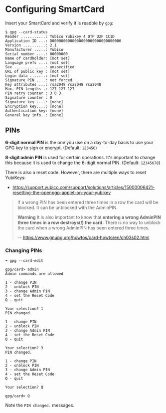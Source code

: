 # Configuring SmartCard

Insert your SmartCard and verify it is readble by `gpg`:

```sh-session
$ gpg --card-status
Reader ...........: Yubico Yubikey 4 OTP U2F CCID
Application ID ...: D0000000000000000000000000000000
Version ..........: 2.1
Manufacturer .....: Yubico
Serial number ....: 00000000
Name of cardholder: [not set]
Language prefs ...: [not set]
Sex ..............: unspecified
URL of public key : [not set]
Login data .......: [not set]
Signature PIN ....: not forced
Key attributes ...: rsa2048 rsa2048 rsa2048
Max. PIN lengths .: 127 127 127
PIN retry counter : 3 0 3
Signature counter : 0
Signature key ....: [none]
Encryption key....: [none]
Authentication key: [none]
General key info..: [none]
```

## PINs

**6-digit normal PIN** is the one you use on a day-to-day basis to use your GPG key to sign or encrypt. (Default: `123456`)

**8-digit admin PIN** is used for certain operations. It's important to change this because it is used to change the 6-digit normal PIN. (Default: `12345678`)

There is also a reset code. However, there are multiple ways to reset YubiKeys:

- https://support.yubico.com/support/solutions/articles/15000006421-resetting-the-openpgp-applet-on-your-yubikey

> If a wrong PIN has been entered three times in a row the card will be blocked. It can be unblocked with the AdminPIN.
>
> **Warning**
> It is also important to know that **entering a wrong AdminPIN three times in a row destroys(!) the card.** There is no way to unblock the card when a wrong AdminPIN has been entered three times.
>
> -- https://www.gnupg.org/howtos/card-howto/en/ch03s02.html

### Changing PINs

```sh-session
➜ gpg --card-edit

gpg/card> admin
Admin commands are allowed

1 - change PIN
2 - unblock PIN
3 - change Admin PIN
4 - set the Reset Code
Q - quit

Your selection? 1
PIN changed.

1 - change PIN
2 - unblock PIN
3 - change Admin PIN
4 - set the Reset Code
Q - quit

Your selection? 3
PIN changed.

1 - change PIN
2 - unblock PIN
3 - change Admin PIN
4 - set the Reset Code
Q - quit

Your selection? Q

gpg/card> Q
```

Note the `PIN changed.` messages.
